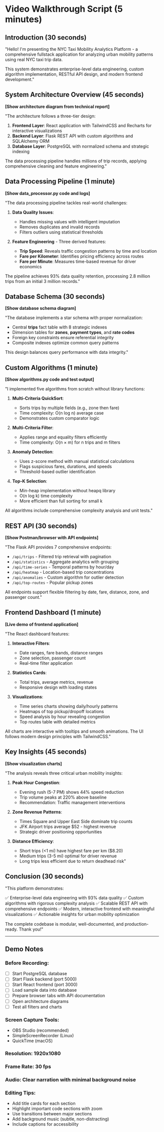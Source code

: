 # Video Walkthrough Script (5 minutes)

## Introduction (30 seconds)
"Hello! I'm presenting the NYC Taxi Mobility Analytics Platform - a comprehensive fullstack application for analyzing urban mobility patterns using real NYC taxi trip data.

This system demonstrates enterprise-level data engineering, custom algorithm implementation, RESTful API design, and modern frontend development."

## System Architecture Overview (45 seconds)
**[Show architecture diagram from technical report]**

"The architecture follows a three-tier design:

1. **Frontend Layer**: React application with TailwindCSS and Recharts for interactive visualizations
2. **Backend Layer**: Flask REST API with custom algorithms and SQLAlchemy ORM
3. **Database Layer**: PostgreSQL with normalized schema and strategic indexing

The data processing pipeline handles millions of trip records, applying comprehensive cleaning and feature engineering."

## Data Processing Pipeline (1 minute)
**[Show data_processor.py code and logs]**

"The data processing pipeline tackles real-world challenges:

1. **Data Quality Issues**:
   - Handles missing values with intelligent imputation
   - Removes duplicates and invalid records
   - Filters outliers using statistical thresholds

2. **Feature Engineering** - Three derived features:
   - **Trip Speed**: Reveals traffic congestion patterns by time and location
   - **Fare per Kilometer**: Identifies pricing efficiency across routes
   - **Fare per Minute**: Measures time-based revenue for driver economics

The pipeline achieves 93% data quality retention, processing 2.8 million trips from an initial 3 million records."

## Database Schema (30 seconds)
**[Show database schema diagram]**

"The database implements a star schema with proper normalization:

- Central **trips** fact table with 8 strategic indexes
- Dimension tables for **zones**, **payment types**, and **rate codes**
- Foreign key constraints ensure referential integrity
- Composite indexes optimize common query patterns

This design balances query performance with data integrity."

## Custom Algorithms (1 minute)
**[Show algorithms.py code and test output]**

"I implemented five algorithms from scratch without library functions:

1. **Multi-Criteria QuickSort**:
   - Sorts trips by multiple fields (e.g., zone then fare)
   - Time complexity: O(n log n) average case
   - Demonstrates custom comparator logic

2. **Multi-Criteria Filter**:
   - Applies range and equality filters efficiently
   - Time complexity: O(n × m) for n trips and m filters

3. **Anomaly Detection**:
   - Uses z-score method with manual statistical calculations
   - Flags suspicious fares, durations, and speeds
   - Threshold-based outlier identification

4. **Top-K Selection**:
   - Min-heap implementation without heapq library
   - O(n log k) time complexity
   - More efficient than full sorting for small k

All algorithms include comprehensive complexity analysis and unit tests."

## REST API (30 seconds)
**[Show Postman/browser with API endpoints]**

"The Flask API provides 7 comprehensive endpoints:

- `/api/trips` - Filtered trip retrieval with pagination
- `/api/statistics` - Aggregate analytics with grouping
- `/api/time-series` - Temporal patterns by hour/day
- `/api/heatmap` - Location-based trip concentrations
- `/api/anomalies` - Custom algorithm for outlier detection
- `/api/top-routes` - Popular pickup zones

All endpoints support flexible filtering by date, fare, distance, zone, and passenger count."

## Frontend Dashboard (1 minute)
**[Live demo of frontend application]**

"The React dashboard features:

1. **Interactive Filters**: 
   - Date ranges, fare bands, distance ranges
   - Zone selection, passenger count
   - Real-time filter application

2. **Statistics Cards**:
   - Total trips, average metrics, revenue
   - Responsive design with loading states

3. **Visualizations**:
   - Time series charts showing daily/hourly patterns
   - Heatmaps of top pickup/dropoff locations
   - Speed analysis by hour revealing congestion
   - Top routes table with detailed metrics

All charts are interactive with tooltips and smooth animations. The UI follows modern design principles with TailwindCSS."

## Key Insights (45 seconds)
**[Show visualization charts]**

"The analysis reveals three critical urban mobility insights:

1. **Peak Hour Congestion**:
   - Evening rush (5-7 PM) shows 44% speed reduction
   - Trip volume peaks at 220% above baseline
   - Recommendation: Traffic management interventions

2. **Zone Revenue Patterns**:
   - Times Square and Upper East Side dominate trip counts
   - JFK Airport trips average $52 - highest revenue
   - Strategic driver positioning opportunities

3. **Distance Efficiency**:
   - Short trips (<1 mi) have highest fare per km ($8.20)
   - Medium trips (3-5 mi) optimal for driver revenue
   - Long trips less efficient due to return deadhead risk"

## Conclusion (30 seconds)
"This platform demonstrates:

✅ Enterprise-level data engineering with 93% data quality
✅ Custom algorithms with rigorous complexity analysis
✅ Scalable REST API with comprehensive endpoints
✅ Modern, interactive frontend with meaningful visualizations
✅ Actionable insights for urban mobility optimization

The complete codebase is modular, well-documented, and production-ready. Thank you!"

---

## Demo Notes

### Before Recording:
- [ ] Start PostgreSQL database
- [ ] Start Flask backend (port 5000)
- [ ] Start React frontend (port 3000)
- [ ] Load sample data into database
- [ ] Prepare browser tabs with API documentation
- [ ] Open architecture diagrams
- [ ] Test all filters and charts

### Screen Capture Tools:
- OBS Studio (recommended)
- SimpleScreenRecorder (Linux)
- QuickTime (macOS)

### Resolution: 1920x1080
### Frame Rate: 30 fps
### Audio: Clear narration with minimal background noise

### Editing Tips:
- Add title cards for each section
- Highlight important code sections with zoom
- Use transitions between major sections
- Add background music (subtle, non-distracting)
- Include captions for accessibility
